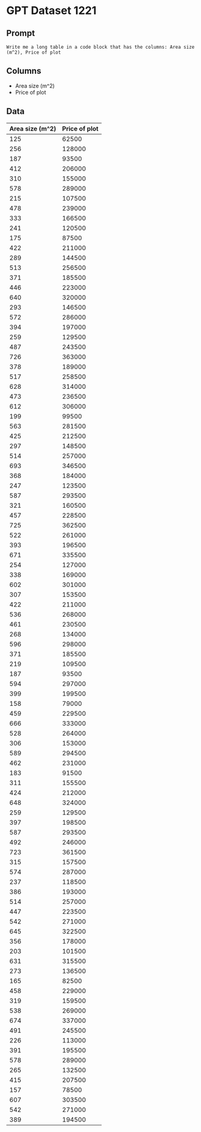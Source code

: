 # GPT Dataset 1221
## Prompt
```
Write me a long table in a code block that has the columns: Area size (m^2), Price of plot
```
## Columns
- Area size (m^2)
- Price of plot

## Data
| Area size (m^2) | Price of plot |
| --------------- | ------------- |
|      125        |      62500    |
|      256        |     128000    |
|      187        |      93500    |
|      412        |     206000    |
|      310        |     155000    |
|      578        |     289000    |
|      215        |     107500    |
|      478        |     239000    |
|      333        |     166500    |
|      241        |     120500    |
|      175        |      87500    |
|      422        |     211000    |
|      289        |     144500    |
|      513        |     256500    |
|      371        |     185500    |
|      446        |     223000    |
|      640        |     320000    |
|      293        |     146500    |
|      572        |     286000    |
|      394        |     197000    |
|      259        |     129500    |
|      487        |     243500    |
|      726        |     363000    |
|      378        |     189000    |
|      517        |     258500    |
|      628        |     314000    |
|      473        |     236500    |
|      612        |     306000    |
|      199        |      99500    |
|      563        |     281500    |
|      425        |     212500    |
|      297        |     148500    |
|      514        |     257000    |
|      693        |     346500    |
|      368        |     184000    |
|      247        |     123500    |
|      587        |     293500    |
|      321        |     160500    |
|      457        |     228500    |
|      725        |     362500    |
|      522        |     261000    |
|      393        |     196500    |
|      671        |     335500    |
|      254        |     127000    |
|      338        |     169000    |
|      602        |     301000    |
|      307        |     153500    |
|      422        |     211000    |
|      536        |     268000    |
|      461        |     230500    |
|      268        |     134000    |
|      596        |     298000    |
|      371        |     185500    |
|      219        |     109500    |
|      187        |      93500    |
|      594        |     297000    |
|      399        |     199500    |
|      158        |      79000    |
|      459        |     229500    |
|      666        |     333000    |
|      528        |     264000    |
|      306        |     153000    |
|      589        |     294500    |
|      462        |     231000    |
|      183        |      91500    |
|      311        |     155500    |
|      424        |     212000    |
|      648        |     324000    |
|      259        |     129500    |
|      397        |     198500    |
|      587        |     293500    |
|      492        |     246000    |
|      723        |     361500    |
|      315        |     157500    |
|      574        |     287000    |
|      237        |     118500    |
|      386        |     193000    |
|      514        |     257000    |
|      447        |     223500    |
|      542        |     271000    |
|      645        |     322500    |
|      356        |     178000    |
|      203        |     101500    |
|      631        |     315500    |
|      273        |     136500    |
|      165        |      82500    |
|      458        |     229000    |
|      319        |     159500    |
|      538        |     269000    |
|      674        |     337000    |
|      491        |     245500    |
|      226        |     113000    |
|      391        |     195500    |
|      578        |     289000    |
|      265        |     132500    |
|      415        |     207500    |
|      157        |      78500    |
|      607        |     303500    |
|      542        |     271000    |
|      389        |     194500    |
